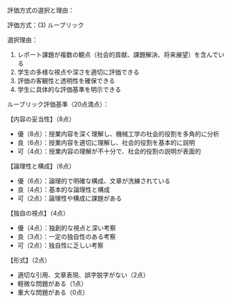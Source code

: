 評価方式の選択と理由：

評価方式：(3) ルーブリック

選択理由：
1. レポート課題が複数の観点（社会的貢献、課題解決、将来展望）を含んでいる
2. 学生の多様な視点や深さを適切に評価できる
3. 評価の客観性と透明性を確保できる
4. 学生に具体的な評価基準を明示できる

ルーブリック評価基準（20点満点）：

【内容の妥当性】（8点）
- 優（8点）：授業内容を深く理解し、機械工学の社会的役割を多角的に分析
- 良（6点）：授業内容を適切に理解し、社会的役割を基本的に説明
- 可（4点）：授業内容の理解が不十分で、社会的役割の説明が表面的

【論理性と構成】（6点）
- 優（6点）：論理的で明確な構成、文章が洗練されている
- 良（4点）：基本的な論理性と構成
- 可（2点）：論理性や構成に課題がある

【独自の視点】（4点）
- 優（4点）：独創的な視点と深い考察
- 良（3点）：一定の独自性のある考察
- 可（2点）：独自性に乏しい考察

【形式】（2点）
- 適切な引用、文章表現、誤字脱字がない（2点）
- 軽微な問題がある（1点）
- 重大な問題がある（0点）